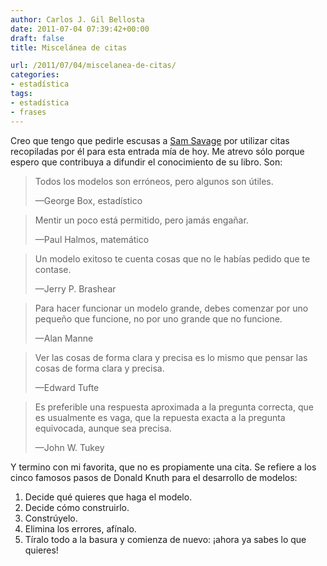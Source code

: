```yaml
---
author: Carlos J. Gil Bellosta
date: 2011-07-04 07:39:42+00:00
draft: false
title: Miscelánea de citas

url: /2011/07/04/miscelanea-de-citas/
categories:
- estadística
tags:
- estadística
- frases
---
```


Creo que tengo que pedirle escusas a [Sam Savage](http://www.datanalytics.com/2011/06/24/sobre-el-libro-the-flaw-of-averages/) por utilizar citas recopiladas por él para esta entrada mía de hoy. Me atrevo sólo porque espero que contribuya a difundir el conocimiento de su libro. Son:



>Todos los modelos son erróneos, pero algunos son útiles.
>
> —George Box, estadístico


>Mentir un poco está permitido, pero jamás engañar.
>
> —Paul Halmos, matemático


>Un modelo exitoso te cuenta cosas que no le habías pedido que te contase.
>
> —Jerry P. Brashear


>Para hacer funcionar un modelo grande, debes comenzar por uno pequeño que funcione, no por uno grande que no funcione.
>
> —Alan Manne


>Ver las cosas de forma clara y precisa es lo mismo que pensar las cosas de forma clara y precisa.
>
> —Edward Tufte

>Es preferible una respuesta aproximada a la pregunta correcta, que es usualmente es vaga, que la repuesta exacta a la pregunta equivocada, aunque sea precisa.
>
> —John W. Tukey

Y termino con mi favorita, que no es propiamente una cita. Se refiere a los cinco famosos pasos de Donald Knuth para el desarrollo de modelos:

1. Decide qué quieres que haga el modelo.
2. Decide cómo construirlo.
3. Constrúyelo.
4. Elimina los errores, afínalo.
5. Tíralo todo a la basura y comienza de nuevo: ¡ahora ya sabes lo que quieres!


